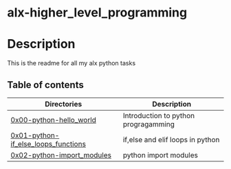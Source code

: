
# alx-higher_level_programming


# Description
This is the readme for all my alx python tasks

## Table of contents
Directories | Description
------------| ----------
[0x00-python-hello_world](./0x00-python-hello_world) | Introduction to python progragamming
[0x01-python-if_else_loops_functions](./0x01-python-if_else_loops_functions) | if,else and elif loops in python
[0x02-python-import_modules](./0x02-python-import_modules) | python import modules
